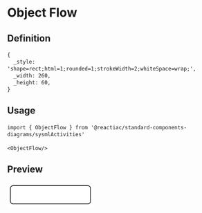 # Object Flow

## Definition

```
{
  _style: 'shape=rect;html=1;rounded=1;strokeWidth=2;whiteSpace=wrap;',
  _width: 260,
  _height: 60,
}
```

## Usage

```
import { ObjectFlow } from '@reactiac/standard-components-diagrams/sysmlActivities'

<ObjectFlow/>
```

## Preview

<img src="./object-flow.png" width="200"/>
